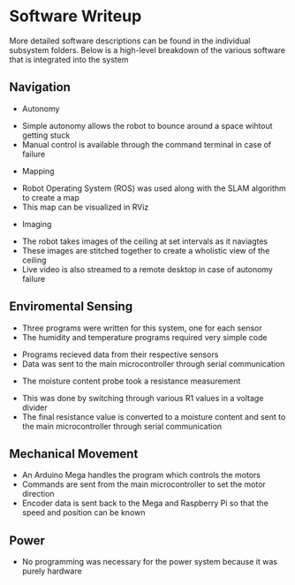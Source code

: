 # Software Writeup
More detailed software descriptions can be found in the individual subsystem folders. Below is a high-level breakdown of the various software that is integrated into the system

## Navigation
* Autonomy
- Simple autonomy allows the robot to bounce around a space wihtout getting stuck
- Manual control is available through the command terminal in case of failure
* Mapping
- Robot Operating System (ROS) was used along with the SLAM algorithm to create a map
- This map can be visualized in RViz 
* Imaging
- The robot takes images of the ceiling at set intervals as it naviagtes
- These images are stitched together to create a wholistic view of the ceiling
- Live video is also streamed to a remote desktop in case of autonomy failure

## Enviromental Sensing
* Three programs were written for this system, one for each sensor
* The humidity and temperature programs required very simple code
- Programs recieved data from their respective sensors
- Data was sent to the main microcontroller through serial communication
* The moisture content probe took a resistance measurement
- This was done by switching through various R1 values in a voltage divider
- The final resistance value is converted to a moisture content and sent to the main microcontroller through serial communication

## Mechanical Movement
* An Arduino Mega handles the program which controls the motors
* Commands are sent from the main microcontroller to set the motor direction
* Encoder data is sent back to the Mega and Raspberry Pi so that the speed and position can be known

## Power
* No programming was necessary for the power system because it was purely hardware
